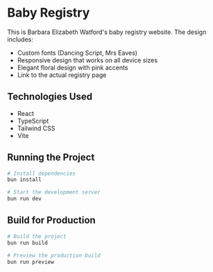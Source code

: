 # Baby Registry 

This is Barbara Elizabeth Watford's baby registry website. The design includes:

- Custom fonts (Dancing Script, Mrs Eaves)
- Responsive design that works on all device sizes
- Elegant floral design with pink accents
- Link to the actual registry page

## Technologies Used

- React
- TypeScript
- Tailwind CSS
- Vite

## Running the Project

```bash
# Install dependencies
bun install

# Start the development server
bun run dev
```

## Build for Production

```bash
# Build the project
bun run build

# Preview the production build
bun run preview
```
